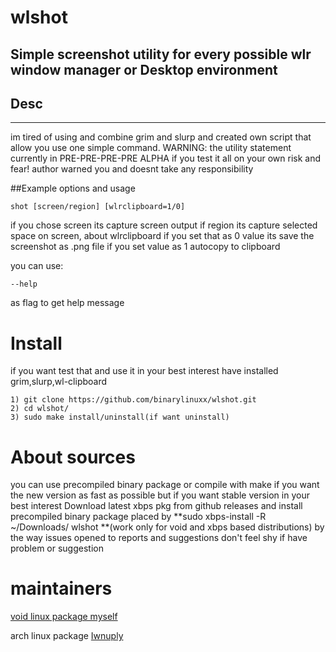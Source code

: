 # wlshot
Simple screenshot utility for every possible wlr window manager or Desktop environment
------------------------------------------------------------------------------------------

## Desc
--------
im tired of using and combine grim and slurp and created own script 
that allow you use one simple command.
WARNING: the utility statement currently in PRE-PRE-PRE-PRE ALPHA
if you test it all on your own risk and fear! author warned you and doesnt take any responsibility


##Example options and usage
```
shot [screen/region] [wlrclipboard=1/0]  
```

if you chose screen its capture screen output if region its capture selected space on 
screen, about wlrclipboard if you set that as 0 value its save the screenshot as .png file
if you set value as 1 autocopy to clipboard 

you can use: 
``` 
--help
``` 
as flag to get help message

# Install
if you want test that and use it in your best interest have installed grim,slurp,wl-clipboard

```
1) git clone https://github.com/binarylinuxx/wlshot.git
2) cd wlshot/
3) sudo make install/uninstall(if want uninstall)
```

# About sources
you can use precompiled binary package or compile with make if you want the new version as fast as possible
but if you want stable version in your best interest Download latest xbps pkg from github releases and install precompiled binary package placed
by **sudo xbps-install -R ~/Downloads/ wlshot **(work only for void and xbps based distributions) by the way issues opened to reports and suggestions
don't feel shy if have problem or suggestion

# maintainers
[void linux package myself](https://github.com/binarylinuxx)

arch linux package [Iwnuply](https://github.com/IwnuplyNotTyan)
